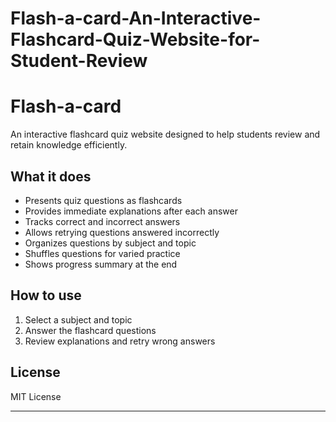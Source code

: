 # Flash-a-card-An-Interactive-Flashcard-Quiz-Website-for-Student-Review
# Flash-a-card

An interactive flashcard quiz website designed to help students review and retain knowledge efficiently.

## What it does
- Presents quiz questions as flashcards  
- Provides immediate explanations after each answer  
- Tracks correct and incorrect answers  
- Allows retrying questions answered incorrectly  
- Organizes questions by subject and topic  
- Shuffles questions for varied practice  
- Shows progress summary at the end

## How to use
1. Select a subject and topic  
2. Answer the flashcard questions  
3. Review explanations and retry wrong answers

## License
MIT License

---

